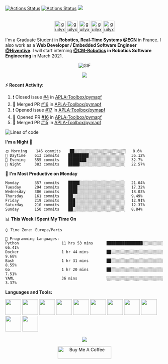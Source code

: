 [![Actions Status](https://github.com/guilyx/guilyx/workflows/wakatime-stats/badge.svg)](https://github.com/guilyx/guilyx/actions)
[![Actions Status](https://github.com/guilyx/guilyx/workflows/update-gh-activity/badge.svg)](https://github.com/guilyx/guilyx/actions)
![](https://visitor-badge.glitch.me/badge?page_id=guilyx.guilyx)

<p align="center">
<br/>
<a href="https://twitter.com/spida_rwin">
  <img alt="guilyx | Twitter" width="35px" src="https://image.flaticon.com/icons/svg/2111/2111703.svg" />
</a>
<a href="https://www.linkedin.com/in/erwinlejeune-lkn">
  <img alt="guilyx's LinkdeIN" width="35px" src="https://image.flaticon.com/icons/svg/2111/2111465.svg" />
</a>
<a href="https://www.facebook.com/erwin.lejeune">
  <img alt="guilyx's Facebook" width="35px" src="https://image.flaticon.com/icons/svg/2111/2111342.svg" />
</a>
<a href="https://www.instagram.com/spid_erwin">
  <img alt="guilyx's Instagram" width="35px" src="https://image.flaticon.com/icons/svg/2111/2111421.svg" />
</a>
<a href="https://open.spotify.com/user/11147618695?si=zZFn6uAGRLyoU02lsG50GA">
  <img alt="guilyx's Spotify" width="35px" src="https://image.flaticon.com/icons/svg/2111/2111627.svg" />
</a>
</p>

I'm a Graduate Student in **Robotics, Real-Time Systems [@ECN](https://www.ec-nantes.fr)** in France. I also work as a **Web Developer / Embedded Software Engineer [@Hiventive](https://www.hiventive.com)**. I will start interning **[@CM-Robotics](https://cm-robotics.com) in Robotics Software Engineering** in March 2021.

<p align="center">
<img align="center" alt="GIF" src="https://media1.tenor.com/images/1c6140897565e34a4e98f618e220dc0d/tenor.gif?itemid=9358372" />
</p>

<p align="center">
  <img alig src="https://github-profile-trophy.vercel.app/?username=guilyx&column=6&rank=SSS,SS,S,AAA,AA,A,B,C" />
</p>


**:zap: Recent Activity:**

<!--START_SECTION:activity-->
1. ❗️ Closed issue [#4](https://github.com/APLA-Toolbox/pymapf/issues/4) in [APLA-Toolbox/pymapf](https://github.com/APLA-Toolbox/pymapf)
2. 🎉 Merged PR [#16](https://github.com/APLA-Toolbox/pymapf/pull/16) in [APLA-Toolbox/pymapf](https://github.com/APLA-Toolbox/pymapf)
3. ❗️ Opened issue [#17](https://github.com/APLA-Toolbox/pymapf/issues/17) in [APLA-Toolbox/pymapf](https://github.com/APLA-Toolbox/pymapf)
4. 💪 Opened PR [#16](https://github.com/APLA-Toolbox/pymapf/pull/16) in [APLA-Toolbox/pymapf](https://github.com/APLA-Toolbox/pymapf)
5. 🎉 Merged PR [#15](https://github.com/APLA-Toolbox/pymapf/pull/15) in [APLA-Toolbox/pymapf](https://github.com/APLA-Toolbox/pymapf)
<!--END_SECTION:activity-->

<!--START_SECTION:waka-->
![Lines of code](https://img.shields.io/badge/From%20Hello%20World%20I%27ve%20Written-5.0%20million%20lines%20of%20code-blue)

**I'm a Night 🦉** 

```text
🌞 Morning    146 commits    ██░░░░░░░░░░░░░░░░░░░░░░░   8.6% 
🌆 Daytime    613 commits    █████████░░░░░░░░░░░░░░░░   36.12% 
🌃 Evening    555 commits    ████████░░░░░░░░░░░░░░░░░   32.7% 
🌙 Night      383 commits    █████░░░░░░░░░░░░░░░░░░░░   22.57%

```
📅 **I'm Most Productive on Monday** 

```text
Monday       357 commits    █████░░░░░░░░░░░░░░░░░░░░   21.04% 
Tuesday      294 commits    ████░░░░░░░░░░░░░░░░░░░░░   17.32% 
Wednesday    306 commits    ████░░░░░░░░░░░░░░░░░░░░░   18.03% 
Thursday     161 commits    ██░░░░░░░░░░░░░░░░░░░░░░░   9.49% 
Friday       219 commits    ███░░░░░░░░░░░░░░░░░░░░░░   12.91% 
Saturday     210 commits    ███░░░░░░░░░░░░░░░░░░░░░░   12.37% 
Sunday       150 commits    ██░░░░░░░░░░░░░░░░░░░░░░░   8.84%

```


📊 **This Week I Spent My Time On** 

```text
⌚︎ Time Zone: Europe/Paris

💬 Programming Languages: 
Python                   11 hrs 53 mins      ████████████████░░░░░░░░░   66.41% 
Docker                   1 hr 44 mins        ██░░░░░░░░░░░░░░░░░░░░░░░   9.68% 
Bash                     1 hr 31 mins        ██░░░░░░░░░░░░░░░░░░░░░░░   8.55% 
Go                       1 hr 20 mins        ██░░░░░░░░░░░░░░░░░░░░░░░   7.51% 
YAML                     36 mins             ░░░░░░░░░░░░░░░░░░░░░░░░░   3.37%

```


<!--END_SECTION:waka-->

**Languages and Tools:**  

<code><img height="50" src="https://image.flaticon.com/icons/svg/2861/2861557.svg"></code>
<code><img height="50" src="https://image.flaticon.com/icons/svg/3190/3190604.svg"></code>
<code><img height="50" src="https://image.flaticon.com/icons/svg/2942/2942156.svg"></code>
<code><img height="50" src="https://img.icons8.com/color/48/000000/golang.png"></code>
<code><img height="50" src="https://image.flaticon.com/icons/svg/1628/1628182.svg"></code>
<code><img height="50" src="https://image.flaticon.com/icons/png/512/2085/2085061.png"></code>
<code><img height="50" src="https://image.flaticon.com/icons/svg/2535/2535543.svg"></code>
<code><img height="50" src="https://cdn.icon-icons.com/icons2/1508/PNG/512/matlab_104289.png"></code>
<code><img height="50" src="https://image.flaticon.com/icons/svg/2721/2721297.svg"></code>
<code><img height="50" src="https://image.flaticon.com/icons/svg/752/752605.svg"></code>
<code><img height="50" src="https://image.flaticon.com/icons/svg/1680/1680899.svg"></code>

<p align="center">
<img align="center" src="https://github-readme-stats.vercel.app/api?username=guilyx&show_icons=true&hide_border=true">
</p>

<p align="center">
<a href="https://www.buymeacoffee.com/dq01aOE" target="_blank"><img src="https://cdn.buymeacoffee.com/buttons/default-red.png" alt="Buy Me A Coffee" height="40" width="170" ></a>
</p>
